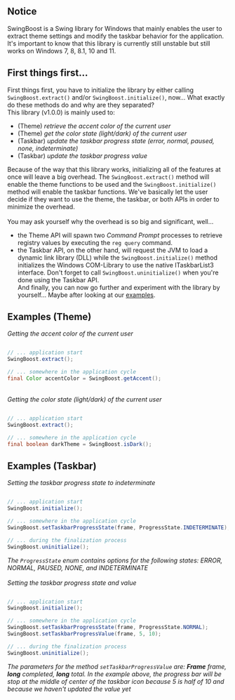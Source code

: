 Notice
---

SwingBoost is a Swing library for Windows that mainly enables the user to extract theme settings and modify the taskbar behavior for the application. 
It's important to know that this library is currently still unstable but still works on Windows 7, 8, 8.1, 10 and 11.

First things first...
---

First things first, you have to initialize the library by either calling `SwingBoost.extract()` and/or `SwingBoost.initialize()`, 
now... What exactly do these methods do and why are they separated?
\
This library (v1.0.0) is mainly used to: 
* (Theme) _retrieve the accent color of the current user_
* (Theme) _get the color state (light/dark) of the current user_
* (Taskbar) _update the taskbar progress state (error, normal, paused, none, indeterminate)_
* (Taskbar) _update the taskbar progress value_

Because of the way that this library works, initializing all of the features at once will leave a big overhead.
The `SwingBoost.extract()` method will enable the theme functions to be used and the `SwingBoost.initialize()` method will enable the taskbar functions.
We've basically let the user decide if they want to use the theme, the taskbar, or both APIs in order to minimize the overhead.
\
\
You may ask yourself why the overhead is so big and significant, well...
* the Theme API will spawn two *Command Prompt* processes to retrieve registry values by executing the `reg query` command.
* the Taskbar API, on the other hand, will request the JVM to load a dynamic link library (DLL) while the `SwingBoost.initialize()` method initializes the Windows COM-Library to use the native ITaskbarList3 interface.
Don't forget to call `SwingBoost.uninitialize()` when you're done using the Taskbar API.
\
And finally, you can now go further and experiment with the library by yourself... Maybe after looking at our [examples](#Examples).

Examples (Theme)
---

_*Getting the accent color of the current user*_
```java

// ... application start
SwingBoost.extract();

// ... somewhere in the application cycle
final Color accentColor = SwingBoost.getAccent();

```
\
_*Getting the color state (light/dark) of the current user*_
```java

// ... application start
SwingBoost.extract();

// ... somewhere in the application cycle
final boolean darkTheme = SwingBoost.isDark();

```

Examples (Taskbar)
---

_*Setting the taskbar progress state to indeterminate*_
```java

// ... application start
SwingBoost.initialize();

// ... somewhere in the application cycle
SwingBoost.setTaskbarProgressState(frame, ProgressState.INDETERMINATE);

// ... during the finalization process
SwingBoost.uninitialize();

```
_The `ProgressState` enum contains options for the following states: ERROR, NORMAL, PAUSED, NONE, and INDETERMINATE_
\
\
_*Setting the taskbar progress state and value*_
```java

// ... application start
SwingBoost.initialize();

// ... somewhere in the application cycle
SwingBoost.setTaskbarProgressState(frame, ProgressState.NORMAL);
SwingBoost.setTaskbarProgressValue(frame, 5, 10);

// ... during the finalization process
SwingBoost.uninitialize();

```
_The parameters for the method `setTaskbarProgressValue` are: **Frame** frame, **long** completed, **long** total. In the example above, the progress bar will be stop at the middle of center of the taskbar icon because 5 is half of 10 and because we haven't updated the value yet_
